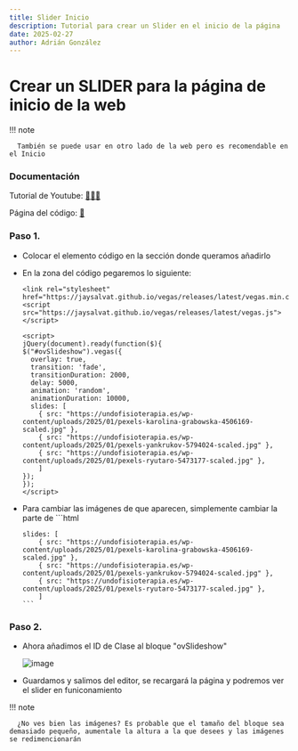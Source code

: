 ```yaml
---
title: Slider Inicio
description: Tutorial para crear un Slider en el inicio de la página
date: 2025-02-27
author: Adrián González
---
```


# Crear un SLIDER para la página de inicio de la web

!!! note

      También se puede usar en otro lado de la web pero es recomendable en el Inicio

### Documentación

Tutorial de Youtube: [🔴🔴🔴](https://youtu.be/RxnnBYeceDM?si=0eIahohWAFFlJMr_)

Página del código: [📄](https://ovdivi.com/como-crear-un-background-slideshow-con-efectos-de-animacion-y-transicion-en-divi-sin-plugins/)


### Paso 1.

- Colocar el elemento código en la sección donde queramos añadirlo

- En la zona del código pegaremos lo siguiente:

      <link rel="stylesheet" href="https://jaysalvat.github.io/vegas/releases/latest/vegas.min.css">
      <script src="https://jaysalvat.github.io/vegas/releases/latest/vegas.js"></script>
      
      <script>
      jQuery(document).ready(function($){
      $("#ovSlideshow").vegas({
        overlay: true,
        transition: 'fade',
        transitionDuration: 2000,
        delay: 5000,
        animation: 'random',
        animationDuration: 10000,
        slides: [
          { src: "https://undofisioterapia.es/wp-content/uploads/2025/01/pexels-karolina-grabowska-4506169-scaled.jpg" },
          { src: "https://undofisioterapia.es/wp-content/uploads/2025/01/pexels-yankrukov-5794024-scaled.jpg" },
          { src: "https://undofisioterapia.es/wp-content/uploads/2025/01/pexels-ryutaro-5473177-scaled.jpg" },
          ]
      });
      });
      </script>

- Para cambiar las imágenes de que aparecen, simplemente cambiar la parte de
      ```html

      slides: [
          { src: "https://undofisioterapia.es/wp-content/uploads/2025/01/pexels-karolina-grabowska-4506169-scaled.jpg" },
          { src: "https://undofisioterapia.es/wp-content/uploads/2025/01/pexels-yankrukov-5794024-scaled.jpg" },
          { src: "https://undofisioterapia.es/wp-content/uploads/2025/01/pexels-ryutaro-5473177-scaled.jpg" },
          ]
      ```

### Paso 2.

- Ahora añadimos el ID de Clase al bloque "ovSlideshow"
      
  ![image](https://github.com/user-attachments/assets/97d1f78d-19da-4a38-ae83-9da254c8115c)

- Guardamos y salimos del editor, se recargará la página y podremos ver el slider en funiconamiento

!!! note

      ¿No ves bien las imágenes? Es probable que el tamaño del bloque sea demasiado pequeño, aumentale la altura a la que desees y las imágenes se redimencionarán
